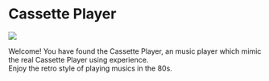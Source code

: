 # Cassette Player
![](https://github.com/UPEI-Android-2018/group-projects-2019-yong-ye-qu/blob/master/presentation/main.png)

Welcome! You have found the Cassette Player, an music player which mimic the real Cassette Player using experience.<br>
Enjoy the retro style of playing musics in the 80s.
